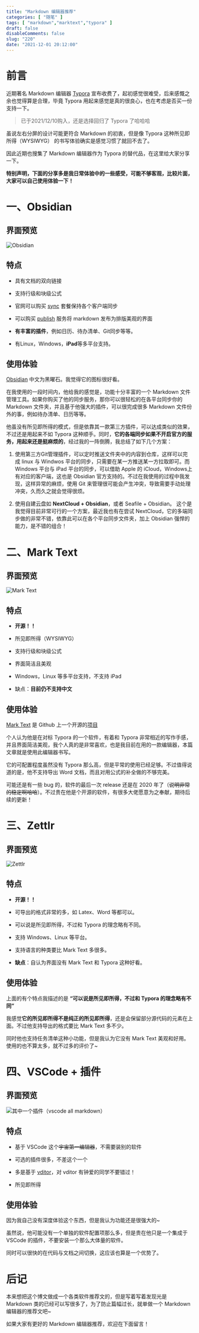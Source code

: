 ```yaml
---
title: "Markdown 编辑器推荐"
categories: [ "随笔" ]
tags: [ "markdown","marktext","typora" ]
draft: false
disableComments: false
slug: "220"
date: "2021-12-01 20:12:00"
---
```


# 前言

近期著名 Markdown 编辑器 [Typora](https://typora.io/) 宣布收费了，起初感觉很难受，后来感慨之余也觉得算是合理，毕竟 Typora 用起来感觉是真的很良心，也在考虑是否买一份支持一下。

> 已于2021/12/10购入，还是选择回归了 Typora 了哈哈哈

虽说左右分屏的设计可能更符合 Markdown 的初衷，但是像 Typora 这种所见即所得（WYSIWYG） 的书写体验确实是感觉习惯了就回不去了。

因此近期也搜集了 Markdown 编辑器作为 Typora 的替代品，在这里给大家分享一下。

**特别声明，下面的分享多是我日常体验中的一些感受，可能不够客观，比较片面，大家可以自己使用体验一下！**

# 一、Obsidian

## 界面预览

![Obsidian][1]

## 特点

- 具有文档的双向链接

- 支持行级和块级公式

- 官网可以购买 [sync](https://obsidian.md/sync) 套餐保持各个客户端同步

- 可以购买 [publish](https://obsidian.md/publish) 服务将 markdown 发布为排版美观的界面

- **有丰富的插件**，例如日历、待办清单、Git同步等等。

- 有Linux，Windows，**iPad**等多平台支持。

## 使用体验

[Obsidian](https://obsidian.md/) 中文为黑曜石。我觉得它的图标很好看。

在我使用的一段时间内，他给我的感觉是，功能十分丰富的一个 Markdown 文件管理工具。如果你购买了他的同步服务，那你可以很轻松的在各平台同步你的 Markdown 文件夹，并且基于他强大的插件，可以很完成很多 Markdown 文件份外的事，例如待办清单、日历等等。

他虽没有所见即所得的模式，但是依靠其一款第三方插件，可以达成类似的效果，不过还是用起来不如 Typora 这种顺手。同时，**它的各端同步如果不开启官方的服务，用起来还是挺麻烦的**，经过我的一阵倒腾，我总结了如下几个方案：

1. 使用第三方Git管理插件，可以定时推送文件夹中的内容到仓库，这样可以完成 linux 与 Windwos 平台的同步，只需要在某一方推送某一方拉取即可。而 Windows 平台与 iPad 平台的同步，可以借助 Apple 的 iCloud，Windows上有对应的客户端，这也是 Obsidian 官方支持的。不过在我使用的过程中我发现，这样异常的麻烦，使用 Git 来管理很可能会产生冲突，导致需要手动处理冲突，久而久之就会觉得很烦。

2. 使用自建云盘如 **NextCloud + Obsidian**，或者 Seafile + Obsidian。 这个是我觉得目前非常可行的一个方案，最近我也有在尝试 NextCloud，它的多端同步做的非常不错，依靠此可以在各个平台同步文件夹，加上 Obsidian 强悍的能力，是不错的组合！

# 二、Mark Text

## 界面预览

![Mark Text][2]

## 特点

- **开源！！**

- 所见即所得（WYSIWYG）

- 支持行级和块级公式

- 界面简洁且美观

- Windows，Linux 等多平台支持，不支持 iPad

- 缺点：**目前仍不支持中文**

## 使用体验

[Mark Text](https://marktext.app/) 是 Github 上一个开源的[项目](https://github.com/marktext/marktext)

个人认为他是在对标 Typora 的一个软件，有着和 Typora 非常相近的写作手感，并且界面简洁美观，我个人真的是非常喜欢，也是我目前在用的一款编辑器，本篇文章就是使用此编辑器书写。

它的可配置程度虽然没有 Typora 那么高，但是平常的使用已经足够。不过值得说道的是，他不支持导出 Word 文档，而且对用公式的补全做的不够完美。

可能还是有一些 bug 的，软件的最后一次 release 还是在 2020 年了（~~说明非常的稳定啊哈哈~~）。不过贵在他是个开源的软件，有很多大佬愿意为之奉献，期待后续的更新！

# 三、Zettlr

## 界面预览

![Zettlr][3]

## 特点

- **开源！！**

- 可导出的格式非常的多，如 Latex、Word 等都可以。

- 可以说是所见即所得，不过和 Typora 的理念略有不同。

- 支持 Windows、Linux 等平台。

- 支持语言的种类要比 Mark Text 多很多。

- **缺点**：自认为界面没有 Mark Text 和 Typora 这种好看。

## 使用体验

上面的有个特点我描述的是 **“可以说是所见即所得，不过和 Typora 的理念略有不同”**

我感觉**它的所见即所得不是纯正的所见即所得**，还是会保留部分源代码的元素在上面。不过他支持导出的格式要比 Mark Text 多不少。

同时他也支持任务清单这种小功能，但是我认为它没有 Mark Text 美观和好用。使用的也不算太多，就不过多的评价了~

# 四、VSCode + 插件

## 界面预览

![其中一个插件（vscode all markdown）][4]

## 特点

- 基于 VSCode 这个~~宇宙第一编辑器~~，不需要装别的软件

- 可选的插件很多，不差这个一个

- 多是基于 [vditor](https://github.com/Vanessa219/vditor)，对 vditor 有钟爱的同学不要错过！

- 所见即所得

## 使用体验

因为我自己没有深度体验这个东西，但是我认为功能还是很强大的~

虽然说，他可能没有一个单独的软件配置项那么多，但是贵在他只是一个集成于 VSCode 的插件，不要安装一个那么大体量的软件。

同时可以很快的在代码与文档之间切换，这应该也算是一个优势了。

# 后记

本来想把这个博文做成一个各类软件推荐文的，但是写着写着发现光是 Markdown 类的已经可以写很多了，为了防止篇幅过长，就单做一个 Markdown 编辑器的推荐文吧~

如果大家有更好的 Markdown 编辑器推荐，欢迎在下面留言！

[1]: https://blog.zzsqwq.cn/usr/uploads/2021/12/1150718291.png
[2]: https://blog.zzsqwq.cn/usr/uploads/2021/12/3145024348.png
[3]: https://blog.zzsqwq.cn/usr/uploads/2021/12/3408881163.png
[4]: https://blog.zzsqwq.cn/usr/uploads/2021/12/1511072141.png